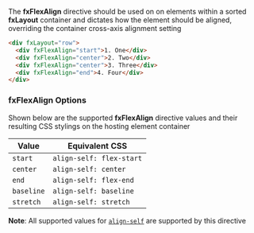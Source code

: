 The **fxFlexAlign** directive should be used on on elements within a sorted **fxLayout** container and 
dictates how the element should be aligned, overriding the container cross-axis alignment setting

```html
<div fxLayout="row">
  <div fxFlexAlign="start">1. One</div>
  <div fxFlexAlign="center">2. Two</div>
  <div fxFlexAlign="center">3. Three</div>
  <div fxFlexAlign="end">4. Four</div>
</div>
```


### fxFlexAlign Options

Shown below are the supported **fxFlexAlign** directive values and their resulting CSS stylings on the hosting element 
container

| Value | Equivalent CSS | 
| ----- | -------------- |
|  `start`    | `align-self: flex-start` |
|  `center`   | `align-self: center`     |
|  `end`      | `align-self: flex-end`   |
|  `baseline` | `align-self: baseline`   |
|  `stretch`  | `align-self: stretch`    |

**Note**: All supported values for [`align-self`](https://developer.mozilla.org/en-US/docs/Web/CSS/align-self) are
supported by this directive
